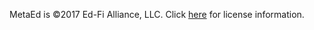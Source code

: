 MetaEd is ©2017 Ed-Fi Alliance, LLC. Click [here](https://techdocs.ed-fi.org/display/METAED/Getting+Started+-+Licensing) for license information.
